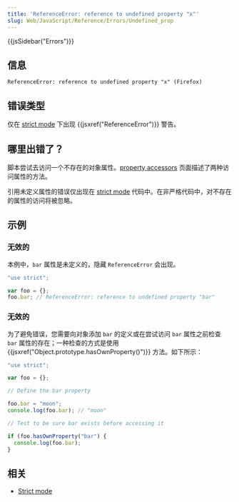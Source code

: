 ```yaml
---
title: 'ReferenceError: reference to undefined property "x"'
slug: Web/JavaScript/Reference/Errors/Undefined_prop
---
```

{{jsSidebar("Errors")}}

## 信息

```plain
ReferenceError: reference to undefined property "x" (Firefox)
```

## 错误类型

仅在 [strict mode](/zh-CN/docs/Web/JavaScript/Reference/Strict_mode) 下出现 {{jsxref("ReferenceError")}} 警告。

## 哪里出错了？

脚本尝试去访问一个不存在的对象属性。[property accessors](/zh-CN/docs/Web/JavaScript/Reference/Operators/Property_Accessors) 页面描述了两种访问属性的方法。

引用未定义属性的错误仅出现在 [strict mode](/zh-CN/docs/Web/JavaScript/Reference/Strict_mode) 代码中。在非严格代码中，对不存在的属性的访问将被忽略。

## 示例

### 无效的

本例中，`bar` 属性是未定义的，隐藏 `ReferenceError` 会出现。

```js example-bad
"use strict";

var foo = {};
foo.bar; // ReferenceError: reference to undefined property "bar"
```

### 无效的

为了避免错误，您需要向对象添加 `bar` 的定义或在尝试访问 `bar` 属性之前检查 `bar` 属性的存在；一种检查的方式是使用 {{jsxref("Object.prototype.hasOwnProperty()")}} 方法。如下所示：

```js example-good
"use strict";

var foo = {};

// Define the bar property

foo.bar = "moon";
console.log(foo.bar); // "moon"

// Test to be sure bar exists before accessing it

if (foo.hasOwnProperty("bar") {
  console.log(foo.bar);
}
```

## 相关

- [Strict mode](/zh-CN/docs/Web/JavaScript/Reference/Strict_mode)
